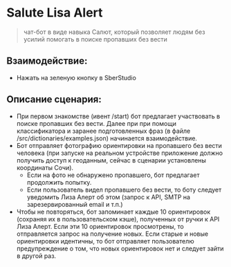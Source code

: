 # Salute Lisa Alert
> чат-бот в виде навыка Салют, который позволяет людям без усилий помогать в поиске пропавших без вести

## Взаимодействие:
- Нажать на зеленую кнопку в SberStudio

## Описание сценария:
- При первом знакомстве (ивент /start) бот предлагает участвовать в поиске пропавших без вести. Далее при при помощи классификатора и заранее подготовленных фраз (в файле /src/dictionaries/examples.json) начинается взаимодействие.
- Бот отправляет фотографию ориентировки на пропавшего без вести человека (при запуске на реальном устройстве приложение должно получить доступ к геоданным, сейчас в сценарии установлены координаты Сочи). 
    - Если на фото не обнаружено пропавшего, бот предлагает продолжить попытку.
    - Если пользователь видел пропавшего без вести, то боту следует уведомить Лиза Алерт об этом (запрос к API, SMTP на зарезервированный email и т.п.)
- Чтобы не повторяться, бот запоминает каждые 10 ориентировок (сохраняя их в пользовательском кэше), полученных от ручки к API Лиза Алерт. Если эти 10 ориентировок просмотрены, то отправляется запрос на получение новых. Если старые и новые ориентировки идентичны, то бот отправляет пользователю предупреждение о том, что новых ориентировок нет и следует зайти в другой раз.
